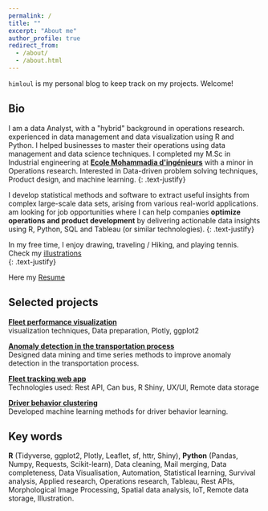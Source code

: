 ```yaml
---
permalink: /
title: ""
excerpt: "About me"
author_profile: true
redirect_from:
  - /about/
  - /about.html
---
```


`himloul` is my personal blog to keep track on my projects. Welcome!
  
## Bio

I am a data Analyst, with a "hybrid" background in operations research. experienced in data management and data visualization using R and Python.
I helped businesses to master their operations using data management and data science techniques.
I completed my M.Sc in Industrial engineering at **[Ecole Mohammadia d'ingénieurs](https://www.emi.ac.ma/)** with a minor in Operations research.
Interested in Data-driven problem solving techniques, Product design, and machine learning.
{: .text-justify}

I develop statistical methods and software to extract useful insights from complex large-scale data sets, arising from various real-world applications.  
am looking for job opportunities where I can help companies 
**optimize operations and product development** 
by delivering actionable data insights using R, Python, SQL and Tableau (or similar technologies).
{: .text-justify}
  
In my free time, I enjoy drawing, traveling / Hiking, and playing tennis. Check my [illustrations](https://himl.tumblr.com/)  
{: .text-justify}  

Here my [Resume](https://himloul.github.io/cv/)

## Selected projects

__[Fleet performance visualization](https://www.rpubs.com/himl/fleet_performance_report)__  
visualization techniques, Data preparation, Plotly, ggplot2

__[Anomaly detection in the transportation process](https://rpubs.com/himl/713598)__  
Designed data mining and time series methods to improve anomaly detection in the transportation process.

__[Fleet tracking web app](https://rpubs.com/himl/724135)__  
Technologies used: Rest API, Can bus, R Shiny, UX/UI, Remote data storage

__[Driver behavior clustering]()__  
Developed machine learning methods for driver behavior learning.

## Key words
  
**R** (Tidyverse, ggplot2, Plotly, Leaflet, sf, httr, Shiny), **Python** (Pandas, Numpy, Requests, Scikit-learn), Data cleaning, Mail merging, Data completeness, Data Visualisation, Automation, Statistical learning, Survival analysis, Applied research, Operations research, Tableau, Rest APIs, Morphological Image Processing, Spatial data analysis, IoT, Remote data storage, Illustration.

